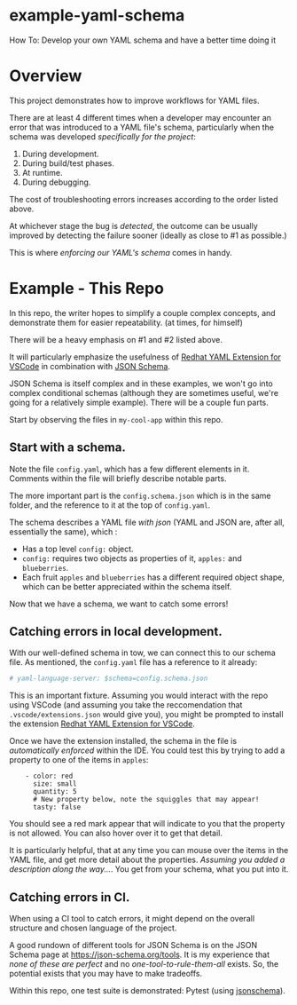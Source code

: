 # example-yaml-schema
How To:  Develop your own YAML schema and have a better time doing it


# Overview
This project demonstrates how to improve workflows for YAML files.

There are at least 4 different times when a developer may encounter an error that was introduced to a YAML file's schema, particularly when the schema was developed *specifically for the project*: 

1. During development.
2. During build/test phases.
3. At runtime.
4. During debugging.

The cost of troubleshooting errors increases according to the order listed above.

At whichever stage the bug is *detected*, the outcome can be usually improved by detecting the failure sooner (ideally as close to #1 as possible.)

This is where *enforcing our YAML's schema* comes in handy.  

# Example - This Repo
In this repo, the writer hopes to simplify a couple complex concepts, and demonstrate them for easier repeatability.  (at times, for himself)

There will be a heavy emphasis on #1 and #2 listed above.

It will particularly emphasize the usefulness of [Redhat YAML Extension for VSCode](https://github.com/redhat-developer/vscode-yaml) in combination with [JSON Schema](https://json-schema.org/).

JSON Schema is itself complex and in these examples, we won't go into complex conditional schemas (although they are sometimes useful, we're going for a relatively simple example).  There will be a couple fun parts.  

Start by observing the files in `my-cool-app` within this repo.

## Start with a schema.

Note the file `config.yaml`, which has a few different elements in it.  Comments within the file will briefly describe notable parts.  

The more important part is the `config.schema.json` which is in the same folder, and the reference to it at the top of `config.yaml`.  

The schema describes a YAML file *with json* (YAML and JSON are, after all, essentially the same), which :  

- Has a top level `config:` object.  
- `config:` requires two objects as properties of it, `apples:` and `blueberries`.  
- Each fruit `apples` and `blueberries` has a different required object shape, which can be better appreciated within the schema itself.  

Now that we have a schema, we want to catch some errors!

## Catching errors in local development.

With our well-defined schema in tow, we can connect this to our schema file.
As mentioned, the `config.yaml` file has a reference to it already:

```yaml
# yaml-language-server: $schema=config.schema.json
```

This is an important fixture.  Assuming you would interact with the repo using VSCode (and assuming you take the reccomendation that `.vscode/extensions.json` would give you), you might be prompted to install the extension [Redhat YAML Extension for VSCode](https://github.com/redhat-developer/vscode-yaml).

Once we have the extension installed, the schema in the file is *automatically enforced* within the IDE.  You could test this by trying to add a property to one of the items in `apples`: 

```
    - color: red
      size: small
      quantity: 5
      # New property below, note the squiggles that may appear! 
      tasty: false

```
You should see a red mark appear that will indicate to you that the property is not allowed.  You can also hover over it to get that detail.

It is particularly helpful, that at any time you can mouse over the items in the YAML file, and get more detail about the properties. *Assuming you added a description along the way...*.  You get from your schema, what you put into it. 


## Catching errors in CI.
When using a CI tool to catch errors, it might depend on the overall structure and chosen language of the project.  

A good rundown of different tools for JSON Schema is on the JSON Schema page at https://json-schema.org/tools.  It is my experience that *none of these are perfect* and no *one-tool-to-rule-them-all* exists.  So, the potential exists that you may have to make tradeoffs.  

Within this repo, one test suite is demonstrated:  Pytest (using [jsonschema](https://python-jsonschema.readthedocs.io/en/latest/)).
